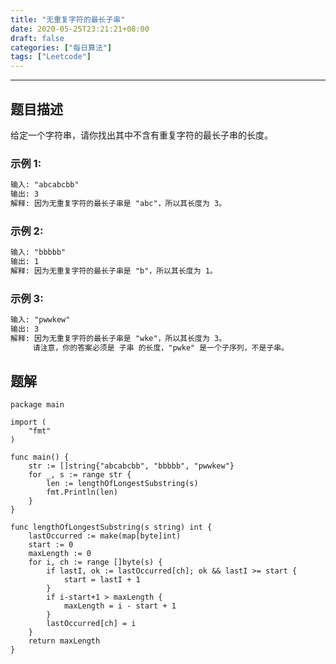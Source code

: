 ```yaml
---
title: "无重复字符的最长子串"
date: 2020-05-25T23:21:21+08:00
draft: false
categories: ["每日算法"]
tags: ["Leetcode"]
---
```


---

## 题目描述

给定一个字符串，请你找出其中不含有重复字符的最长子串的长度。

### 示例 1:

```html
输入: "abcabcbb"
输出: 3
解释: 因为无重复字符的最长子串是 "abc"，所以其长度为 3。
```

### 示例 2:

```html
输入: "bbbbb"
输出: 1
解释: 因为无重复字符的最长子串是 "b"，所以其长度为 1。
```

### 示例 3:

```html
输入: "pwwkew"
输出: 3
解释: 因为无重复字符的最长子串是 "wke"，所以其长度为 3。
     请注意，你的答案必须是 子串 的长度，"pwke" 是一个子序列，不是子串。
```

## 题解

```golang
package main

import (
	"fmt"
)

func main() {
	str := []string{"abcabcbb", "bbbbb", "pwwkew"}
	for _, s := range str {
		len := lengthOfLongestSubstring(s)
		fmt.Println(len)
	}
}

func lengthOfLongestSubstring(s string) int {
	lastOccurred := make(map[byte]int)
	start := 0
	maxLength := 0
	for i, ch := range []byte(s) {
		if lastI, ok := lastOccurred[ch]; ok && lastI >= start {
			start = lastI + 1
		}
		if i-start+1 > maxLength {
			maxLength = i - start + 1
		}
		lastOccurred[ch] = i
	}
	return maxLength
}
```
